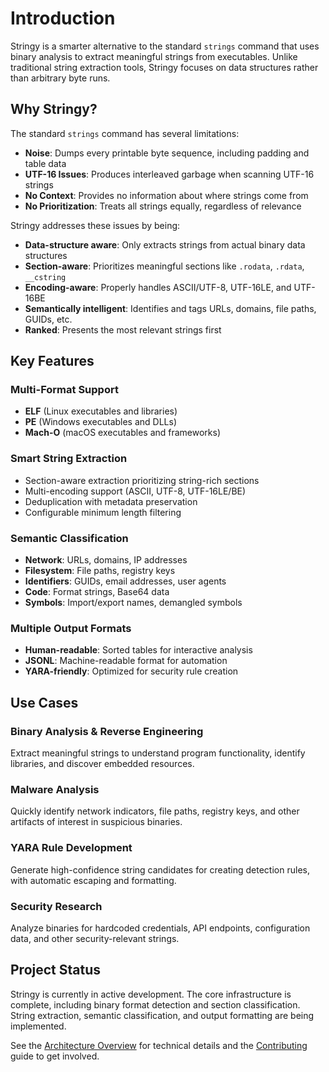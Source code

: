 # Introduction

Stringy is a smarter alternative to the standard `strings` command that uses binary analysis to extract meaningful strings from executables. Unlike traditional string extraction tools, Stringy focuses on data structures rather than arbitrary byte runs.

## Why Stringy?

The standard `strings` command has several limitations:

- **Noise**: Dumps every printable byte sequence, including padding and table data
- **UTF-16 Issues**: Produces interleaved garbage when scanning UTF-16 strings
- **No Context**: Provides no information about where strings come from
- **No Prioritization**: Treats all strings equally, regardless of relevance

Stringy addresses these issues by being:

- **Data-structure aware**: Only extracts strings from actual binary data structures
- **Section-aware**: Prioritizes meaningful sections like `.rodata`, `.rdata`, `__cstring`
- **Encoding-aware**: Properly handles ASCII/UTF-8, UTF-16LE, and UTF-16BE
- **Semantically intelligent**: Identifies and tags URLs, domains, file paths, GUIDs, etc.
- **Ranked**: Presents the most relevant strings first

## Key Features

### Multi-Format Support

- **ELF** (Linux executables and libraries)
- **PE** (Windows executables and DLLs)
- **Mach-O** (macOS executables and frameworks)

### Smart String Extraction

- Section-aware extraction prioritizing string-rich sections
- Multi-encoding support (ASCII, UTF-8, UTF-16LE/BE)
- Deduplication with metadata preservation
- Configurable minimum length filtering

### Semantic Classification

- **Network**: URLs, domains, IP addresses
- **Filesystem**: File paths, registry keys
- **Identifiers**: GUIDs, email addresses, user agents
- **Code**: Format strings, Base64 data
- **Symbols**: Import/export names, demangled symbols

### Multiple Output Formats

- **Human-readable**: Sorted tables for interactive analysis
- **JSONL**: Machine-readable format for automation
- **YARA-friendly**: Optimized for security rule creation

## Use Cases

### Binary Analysis & Reverse Engineering

Extract meaningful strings to understand program functionality, identify libraries, and discover embedded resources.

### Malware Analysis

Quickly identify network indicators, file paths, registry keys, and other artifacts of interest in suspicious binaries.

### YARA Rule Development

Generate high-confidence string candidates for creating detection rules, with automatic escaping and formatting.

### Security Research

Analyze binaries for hardcoded credentials, API endpoints, configuration data, and other security-relevant strings.

## Project Status

Stringy is currently in active development. The core infrastructure is complete, including binary format detection and section classification. String extraction, semantic classification, and output formatting are being implemented.

See the [Architecture Overview](./architecture.md) for technical details and the [Contributing](./contributing.md) guide to get involved.
